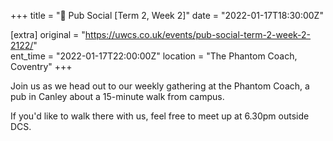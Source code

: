 +++
title = "🍔 Pub Social [Term 2, Week 2]"
date = "2022-01-17T18:30:00Z"

[extra]
original = "https://uwcs.co.uk/events/pub-social-term-2-week-2-2122/"    
ent_time = "2022-01-17T22:00:00Z"
location = "The Phantom Coach, Coventry"
+++

Join us as we head out to our weekly gathering at the Phantom Coach, a pub in Canley about a 15-minute walk from campus.

If you'd like to walk there with us, feel free to meet up at 6.30pm outside DCS.

